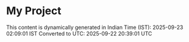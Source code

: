 # My Project

This content is dynamically generated in Indian Time (IST): 2025-09-23 02:09:01 IST
Converted to UTC: 2025-09-22 20:39:01 UTC
